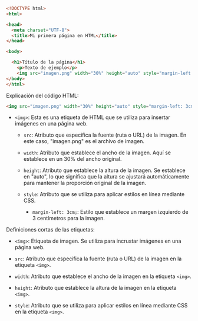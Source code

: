 ```html
<!DOCTYPE html>
<html>

<head>
  <meta charset="UTF-8">
  <title>Mi primera página en HTML</title>
</head>

<body>

  <h1>Título de la página</h1>
    <p>Texto de ejemplo</p>
    <img src="imagen.png" width="30%" height="auto" style="margin-left: 3cm;">
</body>
</html>
```
Explicación del código HTML:

```html
<img src="imagen.png" width="30%" height="auto" style="margin-left: 3cm;">
```

- `<img>`: Esta es una etiqueta de HTML que se utiliza para insertar imágenes en una página web.

  - `src`: Atributo que especifica la fuente (ruta o URL) de la imagen. En este caso, "imagen.png" es el archivo de imagen.

  - `width`: Atributo que establece el ancho de la imagen. Aquí se establece en un 30% del ancho original.

  - `height`: Atributo que establece la altura de la imagen. Se establece en "auto", lo que significa que la altura se ajustará automáticamente para mantener la proporción original de la imagen.

  - `style`: Atributo que se utiliza para aplicar estilos en línea mediante CSS.

    - `margin-left: 3cm;`: Estilo que establece un margen izquierdo de 3 centímetros para la imagen.

Definiciones cortas de las etiquetas:

- `<img>`: Etiqueta de imagen. Se utiliza para incrustar imágenes en una página web.

- `src`: Atributo que especifica la fuente (ruta o URL) de la imagen en la etiqueta `<img>`.

- `width`: Atributo que establece el ancho de la imagen en la etiqueta `<img>`.

- `height`: Atributo que establece la altura de la imagen en la etiqueta `<img>`.

- `style`: Atributo que se utiliza para aplicar estilos en línea mediante CSS en la etiqueta `<img>`.
